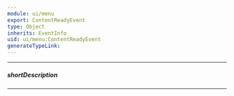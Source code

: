 ```yaml
---
module: ui/menu
export: ContentReadyEvent
type: Object
inherits: EventInfo
uid: ui/menu:ContentReadyEvent
generateTypeLink: 
---
```

---
##### shortDescription
<!-- Description goes here -->

---
<!-- Description goes here -->